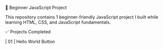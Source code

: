 🚀 Beginner JavaScript Project

This repository contains 1 beginner-friendly JavaScript project I built while learning HTML, CSS, and JavaScript fundamentals.

✅ Projects Completed

| 01  | Hello World Button

